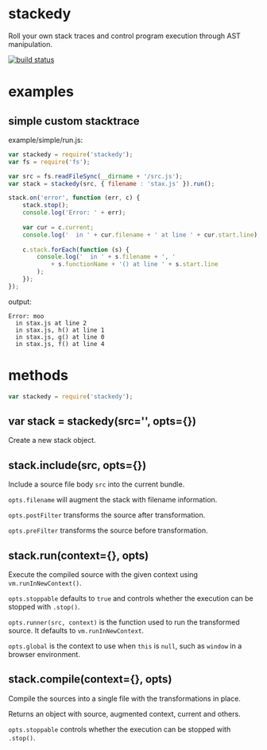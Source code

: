 stackedy
========

Roll your own stack traces and control program execution through AST
manipulation.

[![build status](https://secure.travis-ci.org/substack/node-stackedy.png)](http://travis-ci.org/substack/node-stackedy)

examples
========

simple custom stacktrace
------------------------

example/simple/run.js:

````javascript
var stackedy = require('stackedy');
var fs = require('fs');

var src = fs.readFileSync(__dirname + '/src.js');
var stack = stackedy(src, { filename : 'stax.js' }).run();

stack.on('error', function (err, c) {
    stack.stop();
    console.log('Error: ' + err);
    
    var cur = c.current;
    console.log('  in ' + cur.filename + ' at line ' + cur.start.line);
    
    c.stack.forEach(function (s) {
        console.log('  in ' + s.filename + ', '
            + s.functionName + '() at line ' + s.start.line
        );
    });
});
````

output:

    Error: moo
      in stax.js at line 2
      in stax.js, h() at line 1
      in stax.js, g() at line 0
      in stax.js, f() at line 4

methods
=======

````javascript
var stackedy = require('stackedy');
````

var stack = stackedy(src='', opts={})
-------------------------------------

Create a new stack object.

stack.include(src, opts={})
---------------------------

Include a source file body `src` into the current bundle.

`opts.filename` will augment the stack with filename information.

`opts.postFilter` transforms the source after transformation.

`opts.preFilter` transforms the source before transformation.

stack.run(context={}, opts)
---------------------------

Execute the compiled source with the given context using `vm.runInNewContext()`.

`opts.stoppable` defaults to `true` and controls whether the execution can be
stopped with `.stop()`.

`opts.runner(src, context)` is the function used to run the transformed source.
It defaults to `vm.runInNewContext`.

`opts.global` is the context to use when `this` is `null`, such as `window` in a
browser environment.

stack.compile(context={}, opts)
-------------------------------

Compile the sources into a single file with the transformations in place.

Returns an object with source, augmented context, current and others.

`opts.stoppable` controls whether the execution can be stopped with `.stop()`.
